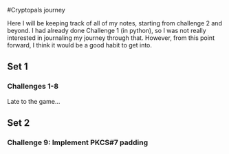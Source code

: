 #Cryptopals journey

Here I will be keeping track of all of my notes, starting from challenge 2 and beyond. I had already done Challenge 1 (in python), so I was not really interested in journaling my journey through that. However, from this point forward, I think it would be a good habit to get into.

## Set 1
### Challenges 1-8
Late to the game...


## Set 2
### Challenge 9: Implement PKCS#7 padding